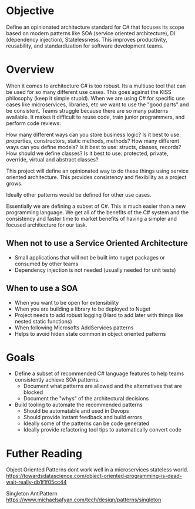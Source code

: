 # Objective
Define an opinionated architecture standard for C# that focuses its scope based on modern patterns like SOA (service oriented architecture), DI (dependency injection), Statelessness. This improves productivity, reusability, and standardization for software development teams.

# Overview
When it comes to architecture C# is too robust. Its a multiuse tool that can be used for so many different use cases. This goes against the KISS philosophy (keep it simple stupid). When we are using C# for specific use cases like microservices, libraries, etc we want to use the "good parts" and be consistent. Teams struggle because
there are so many patterns available. It makes it difficult to reuse code, train junior programmers, and perform code reviews.

How many different ways can you store business logic? Is it best to use: properties, constructors, static methods, methods?
How many different ways can you define models? Is it best to use: structs, classes, records?
How should we define classes? Is it best to use: protected, private, override, virtual and abstract classes?

This project will define an opinionated way to do these things using service oriented architecture. This provides consistency and flexibility as a project grows.

Ideally other patterns would be defined for other use cases.

Essentially we are defining a subset of C#. This is much easier than a new programming language. We get all of the benefits of the C# system and the consistency and faster time to market benefits of having a simpler and focused architecture for our task.

## When not to use a Service Oriented Architecture
* Small applications that will not be built into nuget packages or consumed by other teams
* Dependency injection is not needed (usually needed for unit tests)

## When to use a SOA
* When you want to be open for extensibility
* When you are building a library to be deployed to Nuget
* Project needs to add robust logging (Hard to add later with things like nested static functions)
* When following Microsofts AddServices patterns
* Helps to avoid hiden state common in object oriented patterns

# Goals
* Define a subset of recommended C# language features to help teams consistently achieve SOA patterns.
  *  Document what patterns are allowed and the alternatives that are blocked
  *  Document the "whys" of the architectural decisions
* Build tooling to automate the recommended patterns
  *  Should be automatable and used in Devops
  *  Should provide instant feedback and build errors
  *  Ideally some of the patterns can be code generated
  *  Ideally provide refactoring tool tips to automatically convert code

# Futher Reading
Object Oriented Patterns dont work well in a microservices stateless world.
https://towardsdatascience.com/object-oriented-programming-is-dead-wait-really-db1f1f05cc44

Singleton AntiPattern
https://www.michaelsafyan.com/tech/design/patterns/singleton

